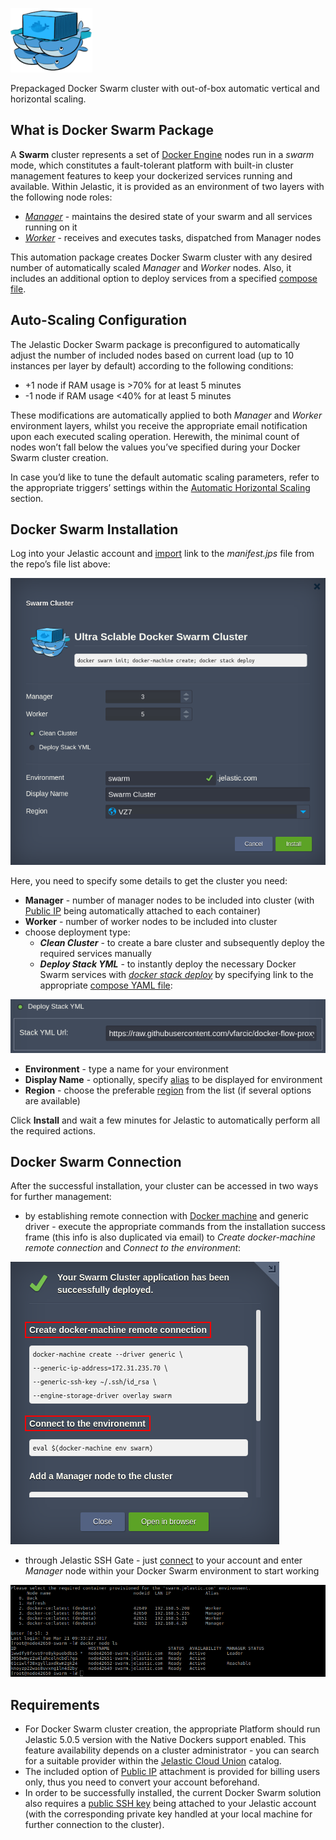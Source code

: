 ![Docker Swarm Logo](/images/docker-swarm-logo.png) 

Prepackaged Docker Swarm cluster with out-of-box automatic vertical and horizontal scaling.

## What is Docker Swarm Package

A **Swarm** cluster represents a set of [Docker Engine](https://github.com/jelastic-jps/docker-native/tree/master/docker-engine) nodes run in a _swarm_ mode, which constitutes a fault-tolerant platform with built-in cluster management features to keep your dockerized services running and available. Within Jelastic, it is provided as an environment of two layers with the following node roles: 
* [_Manager_](https://docs.docker.com/engine/swarm/how-swarm-mode-works/nodes/#manager-nodes) - maintains the desired state of your swarm and all services running on it
* [_Worker_](https://docs.docker.com/engine/swarm/how-swarm-mode-works/nodes/#worker-nodes) - receives and executes tasks, dispatched from Manager nodes

This automation package creates Docker Swarm cluster with any desired number of automatically scaled _Manager_ and _Worker_ nodes. Also, it includes an additional option to deploy services from a specified [compose file](https://docs.docker.com/compose/compose-file/).

## Auto-Scaling Configuration

The Jelastic Docker Swarm package is preconfigured to automatically adjust the number of included nodes based on current load (up to 10 instances per layer by default) according to the following conditions:
* +1 node if RAM usage is >70% for at least 5 minutes
* -1 node if RAM usage <40% for at least 5 minutes

These modifications are automatically applied to both _Manager_ and _Worker_ environment layers, whilst you receive the appropriate email notification upon each executed scaling operation. Herewith, the minimal count of nodes won’t fall below the values you’ve specified during your Docker Swarm cluster creation.

In case you’d like to tune the default automatic scaling parameters, refer to the appropriate triggers’ settings within the [Automatic Horizontal Scaling](https://docs.jelastic.com/automatic-horizontal-scaling) section.

## Docker Swarm Installation

Log into your Jelastic account and [import](https://docs.jelastic.com/environment-import) link to the _manifest.jps_ file from the repo’s file list above:

![Docker Swarm Installation](/images/docker-swarm-installation.png)

Here, you need to specify some details to get the cluster you need:
* **Manager** - number of manager nodes to be included into cluster (with [Public IP](https://docs.jelastic.com/public-ipv4) being automatically attached to each container)
* **Worker** - number of worker nodes to be included into cluster
* choose deployment type:
  - **_Clean Cluster_** - to create a bare cluster and subsequently deploy the required services manually 
  - **_Deploy Stack YML_** - to instantly deploy the necessary Docker Swarm services with _[docker stack deploy](https://docs.docker.com/engine/reference/commandline/stack_deploy/)_ by specifying link to the appropriate [compose YAML file](https://docs.docker.com/compose/compose-file/):

![Docker Swarm Deploy](/images/docker-swarm-deploy.png)

* **Environment** - type a name for your environment
* **Display Name** - optionally, specify [alias](https://docs.jelastic.com/environment-aliases) to be displayed for environment
* **Region** - choose the preferable [region](https://docs.jelastic.com/environment-regions) from the list (if several options are available)

Click **Install** and wait a few minutes for Jelastic to automatically perform all the required actions.

## Docker Swarm Connection

After the successful installation, your cluster can be accessed in two ways for further management:

* by establishing remote connection with [Docker machine](https://docs.docker.com/machine/overview/) and generic driver - execute the appropriate commands from the installation success frame (this info is also duplicated via email) to _Create docker-machine remote connection_ and _Connect to the environment_: 

![Docker Swarm Remote Connection](/images/docker-swarm-remote-connection.png)

* through Jelastic SSH Gate - just [connect](https://docs.jelastic.com/ssh-access) to your account and enter _Manager_ node within your Docker Swarm environment to start working

![Docker Swarm SSH Connection](/images/docker-swarm-ssh-connection.png)

## Requirements

* For Docker Swarm cluster creation, the appropriate Platform should run Jelastic 5.0.5 version with the Native Dockers support enabled. This feature availability depends on a cluster administrator - you can search for a suitable provider within the [Jelastic Cloud Union](https://jelastic.cloud/?versions=5.0) catalog.
* The included option of [Public IP](http://docs.jelastic.com/public-ipv4) attachment is provided for billing users only, thus you need to convert your account beforehand.
* In order to be successfully installed, the current Docker Swarm solution also requires a [public SSH key](https://docs.jelastic.com/ssh-add-key) being attached to your Jelastic account (with the corresponding private key handled at your local machine for further connection to the cluster). 
